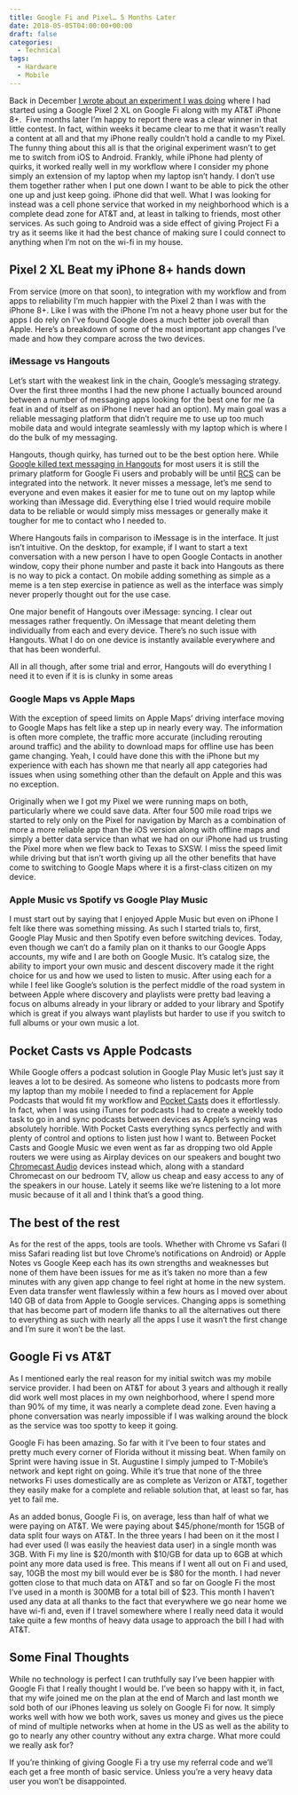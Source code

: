 ```yaml
---
title: Google Fi and Pixel… 5 Months Later
date: 2018-05-05T04:00:00+00:00
draft: false
categories:
  - Technical
tags:
  - Hardware
  - Mobile
---
```


Back in December [I wrote about an experiment I was doing][1] where I had started using a Google Pixel 2 XL on Google Fi along with my AT&T iPhone 8+.  Five months later I’m happy to report there was a clear winner in that little contest. In fact, within weeks it became clear to me that it wasn’t really a content at all and that my iPhone really couldn’t hold a candle to my Pixel.
The funny thing about this all is that the original experiment wasn’t to get me to switch from iOS to Android. Frankly, while iPhone had plenty of quirks, it worked really well in my workflow where I consider my phone simply an extension of my laptop when my laptop isn’t handy. I don’t use them together rather when I put one down I want to be able to pick the other one up and just keep going. iPhone did that well. What I was looking for instead was a cell phone service that worked in my neighborhood which is a complete dead zone for AT&T and, at least in talking to friends, most other services. As such going to Android was a side effect of giving Project Fi a try as it seems like it had the best chance of making sure I could connect to anything when I’m not on the wi-fi in my house.

## Pixel 2 XL Beat my iPhone 8+ hands down

From service (more on that soon), to integration with my workflow and from apps to reliability I’m much happier with the Pixel 2 than I was with the iPhone 8+. Like I was with the iPhone I’m not a heavy phone user but for the apps I do rely on I’ve found Google does a much better job overall than Apple. Here’s a breakdown of some of the most important app changes I’ve made and how they compare across the two devices.

### iMessage vs Hangouts

Let’s start with the weakest link in the chain, Google’s messaging strategy. Over the first three months I had the new phone I actually bounced around between a number of messaging apps looking for the best one for me (a feat in and of itself as on iPhone I never had an option). My main goal was a reliable messaging platform that didn’t require me to use up too much mobile data and would integrate seamlessly with my laptop which is where I do the bulk of my messaging.

Hangouts, though quirky, has turned out to be the best option here. While [Google killed text messaging in Hangouts][2] for most users it is still the primary platform for Google Fi users and probably will be until [RCS][3] can be integrated into the network. It never misses a message, let’s me send to everyone and even makes it easier for me to tune out on my laptop while working than iMessage did. Everything else I tried would require mobile data to be reliable or would simply miss messages or generally make it tougher for me to contact who I needed to.

Where Hangouts fails in comparison to iMessage is in the interface. It just isn’t intuitive. On the desktop, for example, if I want to start a text conversation with a new person I have to open Google Contacts in another window, copy their phone number and paste it back into Hangouts as there is no way to pick a contact. On mobile adding something as simple as a meme is a ten step exercise in patience as well as the interface was simply never properly thought out for the use case.

One major benefit of Hangouts over iMessage: syncing. I clear out messages rather frequently. On iMessage that meant deleting them individually from each and every device. There’s no such issue with Hangouts. What I do on one device is instantly available everywhere and that has been wonderful.

All in all though, after some trial and error, Hangouts will do everything I need it to even if it is is clunky in some areas

### Google Maps vs Apple Maps

With the exception of speed limits on Apple Maps’ driving interface moving to Google Maps has felt like a step up in nearly every way. The information is often more complete, the traffic more accurate (including rerouting around traffic) and the ability to download maps for offline use has been game changing. Yeah, I could have done this with the iPhone but my experience with each has shown me that nearly all app categories had issues when using something other than the default on Apple and this was no exception.

Originally when we I got my Pixel we were running maps on both, particularly where we could save data. After four 500 mile road trips we started to rely only on the Pixel for navigation by March as a combination of more a more reliable app than the iOS version along with offline maps and simply a better data service than what we had on our iPhone had us trusting the Pixel more when we flew back to Texas to SXSW. I miss the speed limit while driving but that isn’t worth giving up all the other benefits that have come to switching to Google Maps where it is a first-class citizen on my device.

### Apple Music vs Spotify vs Google Play Music

I must start out by saying that I enjoyed Apple Music but even on iPhone I felt like there was something missing. As such I started trials to, first, Google Play Music and then Spotify even before switching devices. Today, even though we can’t do a family plan on it thanks to our Google Apps accounts, my wife and I are both on Google Music. It’s catalog size, the ability to import your own music and descent discovery made it the right choice for us and how we used to listen to music. After using each for a while I feel like Google’s solution is the perfect middle of the road system in between Apple where discovery and playlists were pretty bad leaving a focus on albums already in your library or added to your library and Spotify which is great if you always want playlists but harder to use if you switch to full albums or your own music a lot.

## Pocket Casts vs Apple Podcasts

While Google offers a podcast solution in Google Play Music let’s just say it leaves a lot to be desired. As someone who listens to podcasts more from my laptop than my mobile I needed to find a replacement for Apple Podcasts that would fit my workflow and [Pocket Casts][4] does it effortlessly. In fact, when I was using iTunes for podcasts I had to create a weekly todo task to go in and sync podcasts between devices as Apple’s syncing was absolutely horrible. With Pocket Casts everything syncs perfectly and with plenty of control and options to listen just how I want to. Between Pocket Casts and Google Music we even went as far as dropping two old Apple routers we were using as Airplay devices on our speakers and bought two [Chromecast Audio][5] devices instead which, along with a standard Chromecast on our bedroom TV, allow us cheap and easy access to any of the speakers in our house. Lately it seems like we’re listening to a lot more music because of it all and I think that’s a good thing.

## The best of the rest

As for the rest of the apps, tools are tools. Whether with Chrome vs Safari (I miss Safari reading list but love Chrome’s notifications on Android) or Apple Notes vs Google Keep each has its own strengths and weaknesses but none of them have been issues for me as it’s taken no more than a few minutes with any given app change to feel right at home in the new system. Even data transfer went flawlessly within a few hours as I moved over about 140 GB of data from Apple to Google services. Changing apps is something that has become part of modern life thanks to all the alternatives out there to everything as such with nearly all the apps I use it wasn’t the first change and I’m sure it won’t be the last.

## Google Fi vs AT&T

As I mentioned early the real reason for my initial switch was my mobile service provider. I had been on AT&T for about 3 years and although it really did work well most places in my own neighborhood, where I spend more than 90% of my time, it was nearly a complete dead zone. Even having a phone conversation was nearly impossible if I was walking around the block as the service was too spotty to keep it going.

Google Fi has been amazing. So far with it I’ve been to four states and pretty much every corner of Florida without it missing beat. When family on Sprint were having issue in St. Augustine I simply jumped to T-Mobile’s network and kept right on going. While it’s true that none of the three networks Fi uses domestically are as complete as Verizon or AT&T, together they easily make for a complete and reliable solution that, at least so far, has yet to fail me.

As an added bonus, Google Fi is, on average, less than half of what we were paying on AT&T. We were paying about $45/phone/month for 15GB of data split four ways on AT&T. In the three years I had been on it the most I had ever used (I was easily the heaviest data user) in a single month was 3GB. With Fi my line is $20/month with $10/GB for data up to 6GB at which point any more data used is free. This means if I went all out on Fi and used, say,  10GB the most my bill would ever be is $80 for the month. I had never gotten close to that much data on AT&T and so far on Google Fi the most I’ve used in a month is 300MB for a total bill of $23. This month I haven’t used any data at all thanks to the fact that everywhere we go near home we have wi-fi and, even if I travel somewhere where I really need data it would take quite a few months of heavy data usage to approach the bill I had with AT&T.

## Some Final Thoughts

While no technology is perfect I can truthfully say I’ve been happier with Google Fi that I really thought I would be. I’ve been so happy with it, in fact, that my wife joined me on the plan at the end of March and last month we sold both of our iPhones leaving us solely on Google Fi for now. It simply works well with how we both work, saves us money and gives us the piece of mind of multiple networks when at home in the US as well as the ability to go to nearly any other country without any extra charge. What more could we really ask for?

If you’re thinking of giving Google Fi a try use my referral code and we’ll each get a free month of basic service. Unless you’re a very heavy data user you won’t be disappointed.

 [1]: /2017/12/pixel-2-xl-vs-iphone-8-a-week-of-using-both/
 [2]: https://www.theverge.com/2017/3/23/15045086/google-hangouts-sms-messaging-removed
 [3]: https://www.digitaltrends.com/mobile/what-is-rcs-messaging/
 [4]: https://www.shiftyjelly.com/pocketcasts/
 [5]: https://store.google.com/us/product/chromecast_audio?hl=en-US